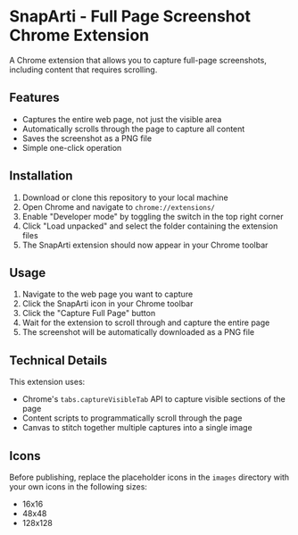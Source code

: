 # SnapArti - Full Page Screenshot Chrome Extension

A Chrome extension that allows you to capture full-page screenshots, including content that requires scrolling.

## Features

- Captures the entire web page, not just the visible area
- Automatically scrolls through the page to capture all content
- Saves the screenshot as a PNG file
- Simple one-click operation

## Installation

1. Download or clone this repository to your local machine
2. Open Chrome and navigate to `chrome://extensions/`
3. Enable "Developer mode" by toggling the switch in the top right corner
4. Click "Load unpacked" and select the folder containing the extension files
5. The SnapArti extension should now appear in your Chrome toolbar

## Usage

1. Navigate to the web page you want to capture
2. Click the SnapArti icon in your Chrome toolbar
3. Click the "Capture Full Page" button
4. Wait for the extension to scroll through and capture the entire page
5. The screenshot will be automatically downloaded as a PNG file

## Technical Details

This extension uses:
- Chrome's `tabs.captureVisibleTab` API to capture visible sections of the page
- Content scripts to programmatically scroll through the page
- Canvas to stitch together multiple captures into a single image

## Icons

Before publishing, replace the placeholder icons in the `images` directory with your own icons in the following sizes:
- 16x16
- 48x48
- 128x128 